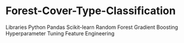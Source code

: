 # Forest-Cover-Type-Classification
Libraries
Python
Pandas
Scikit-learn
Random Forest
Gradient Boosting
Hyperparameter Tuning
Feature Engineering
